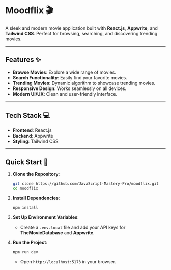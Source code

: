 # Moodflix 🎬

A sleek and modern movie application built with **React.js**, **Appwrite**, and **Tailwind CSS**. Perfect for browsing, searching, and discovering trending movies.

---

## Features ✨

- **Browse Movies**: Explore a wide range of movies.
- **Search Functionality**: Easily find your favorite movies.
- **Trending Movies**: Dynamic algorithm to showcase trending movies.
- **Responsive Design**: Works seamlessly on all devices.
- **Modern UI/UX**: Clean and user-friendly interface.

---

## Tech Stack 💻

- **Frontend**: React.js
- **Backend**: Appwrite
- **Styling**: Tailwind CSS

---

## Quick Start 🚀

1. **Clone the Repository**:
   ```bash
   git clone https://github.com/JavaScript-Mastery-Pro/moodflix.git
   cd moodflix
   ```

2. **Install Dependencies**:
   ```bash
   npm install
   ```

3. **Set Up Environment Variables**:
   - Create a `.env.local` file and add your API keys for **TheMovieDatabase** and **Appwrite**.

4. **Run the Project**:
   ```bash
   npm run dev
   ```
   - Open `http://localhost:5173` in your browser.



